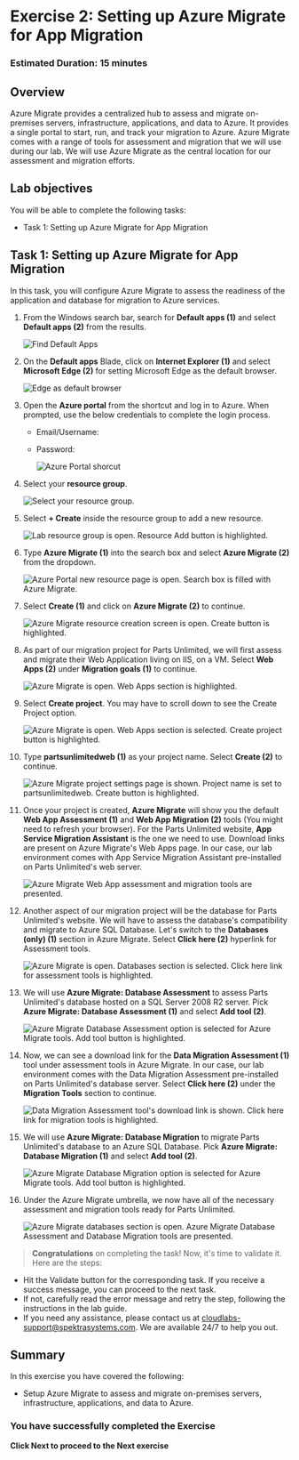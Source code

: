 # Exercise 2: Setting up Azure Migrate for App Migration

### Estimated Duration: 15 minutes

## Overview

Azure Migrate provides a centralized hub to assess and migrate on-premises servers, infrastructure, applications, and data to Azure. It provides a single portal to start, run, and track your migration to Azure. Azure Migrate comes with a range of tools for assessment and migration that we will use during our lab. We will use Azure Migrate as the central location for our assessment and migration efforts.

## Lab objectives

You will be able to complete the following tasks:

- Task 1: Setting up Azure Migrate for App Migration

## Task 1: Setting up Azure Migrate for App Migration

In this task, you will configure Azure Migrate to assess the readiness of the application and database for migration to Azure services.

1. From the Windows search bar, search for **Default apps (1)** and select **Default apps (2)** from the results.

   ![Find Default Apps](media/m8.png "Find Default Apps")
   
2. On the **Default apps** Blade, click on **Internet Explorer (1)** and select **Microsoft Edge (2)** for setting Microsoft Edge as the default browser.

   ![Edge as default browser](media/m9.png "Set Edge as Default Browser")
   
3. Open the **Azure portal** from the shortcut and log in to Azure. When prompted, use the below credentials to complete the login process.

    * Email/Username: <inject key="AzureAdUserEmail"></inject>
    * Password: <inject key="AzureAdUserPassword"></inject>

      ![Azure Portal shorcut](media/azure-portal-start.png "Azure Portal shortcut")

4. Select your **resource group**. 

    ![Select your resource group.](media/2.1.4.png "Resource Group")

5. Select **+ Create** inside the resource group to add a new resource.
    
    ![Lab resource group is open. Resource Add button is highlighted.](media/2.1.5.png "Lab Resource Group")

6. Type **Azure Migrate (1)** into the search box and select **Azure Migrate (2)** from the dropdown.

    ![Azure Portal new resource page is open. Search box is filled with Azure Migrate.](media/m10.png "Marketplace Search for Azure Migrate")

7. Select **Create (1)** and click on **Azure Migrate (2)** to continue.

    ![Azure Migrate resource creation screen is open. Create button is highlighted.](media/m11.png "Creating Azure Migrate")

8. As part of our migration project for Parts Unlimited, we will first assess and migrate their Web Application living on IIS, on a VM. Select **Web Apps (2)** under **Migration goals (1)** to continue.

    ![Azure Migrate is open. Web Apps section is highlighted.](media/m12.png "Azure Migrate Web Apps")


9. Select **Create project**. You may have to scroll down to see the Create Project option.

    ![Azure Migrate is open. Web Apps section is selected. Create project button is highlighted.](media/m13.png "Azure Migrate Create project")

10. Type **partsunlimitedweb<inject key="DeploymentID" enableCopy="false"/> (1)**  as your project name. Select **Create (2)** to continue. 

    ![Azure Migrate project settings page is shown. Project name is set to partsunlimitedweb. Create button is highlighted.](media/m14.png "Azure Migrate Project Creation")

11. Once your project is created, **Azure Migrate** will show you the default **Web App Assessment (1)** and **Web App Migration (2)** tools (You might need to refresh your browser). For the Parts Unlimited website, **App Service Migration Assistant** is the one we need to use. Download links are present on Azure Migrate's Web Apps page. In our case, our lab environment comes with App Service Migration Assistant pre-installed on Parts Unlimited's web server.

    ![Azure Migrate Web App assessment and migration tools are presented.](media/azure-migrate-web-app-3.png "Azure Migrate Web Apps Capabilities")

12. Another aspect of our migration project will be the database for Parts Unlimited's website. We will have to assess the database's compatibility and migrate to Azure SQL Database. Let's switch to the **Databases (only) (1)** section in Azure Migrate. Select **Click here (2)** hyperlink for Assessment tools.

    ![Azure Migrate is open. Databases section is selected. Click here link for assessment tools is highlighted.](media/azure-migrate-web-app-4.png "Azure Migrate Databases")

13. We will use **Azure Migrate: Database Assessment** to assess Parts Unlimited's database hosted on a SQL Server 2008 R2 server. Pick **Azure Migrate: Database Assessment (1)** and select **Add tool (2)**.

    ![Azure Migrate Database Assessment option is selected for Azure Migrate tools. Add tool button is highlighted.](media/m15.png "Azure Migrate Database Assessment Tools")

14. Now, we can see a download link for the **Data Migration Assessment (1)** tool under assessment tools in Azure Migrate. In our case, our lab environment comes with the Data Migration Assessment pre-installed on Parts Unlimited's database server. Select **Click here (2)** under the **Migration Tools** section to continue.

    ![Data Migration Assessment tool's download link is shown. Click here link for migration tools is highlighted.](media/azure-migrate-web-app-5.png "Azure Migrate DMA Download")

15. We will use **Azure Migrate: Database Migration** to migrate Parts Unlimited's database to an Azure SQL Database. Pick **Azure Migrate: Database Migration (1)** and select **Add tool (2)**.

    ![Azure Migrate Database Migration option is selected for Azure Migrate tools. Add tool button is highlighted.](media/m16.png "Azure Migrate Database Migration Tool")

16. Under the Azure Migrate umbrella, we now have all of the necessary assessment and migration tools ready for Parts Unlimited.

    ![Azure Migrate databases section is open. Azure Migrate Database Assessment and Database Migration tools are presented.](media/azure-migrate-web-app-6.png "Azure Migrate Database Migration and Assessment Tools")

> **Congratulations** on completing the task! Now, it's time to validate it. Here are the steps:	
  - Hit the Validate button for the corresponding task. If you receive a success message, you can proceed to the next task. 
  - If not, carefully read the error message and retry the step, following the instructions in the lab guide.
  - If you need any assistance, please contact us at cloudlabs-support@spektrasystems.com. We are available 24/7 to help you out.

<validation step="4c898343-5674-40c4-953f-cfd52c87e7de" />
    

## Summary
 
In this exercise you have covered the following:

- Setup Azure Migrate to assess and migrate on-premises servers, infrastructure, applications, and data to Azure.

### You have successfully completed the Exercise

**Click Next to proceed to the Next exercise**
